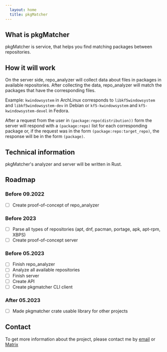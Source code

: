 ```yaml
---
  layout: home
  title: pkgMatcher
---
```

## What is pkgMatcher

pkgMatcher is service, that helps you find matching packages between repositories.

## How it will work

On the server side, repo_analyzer will collect data about files in packages in available repositories. After collecting the data, repo_analyzer will match the packages that have the corresponding files.

Example: `kwindowsystem` in ArchLinux corresponds to `libkf5windowsystem` and `libkf5windowsystem-dev` in Debian or `kf5-kwindowsystem` and `kf5-kwindowsystem-devel` in Fedora.

After a request from the user in `(package:repo(distribution))` form the server will respond with a `(package:repo)` list for each corresponding package or, if the request was in the form `(package:repo:target_repo)`, the response will be in the form `(package)`.

## Technical information

pkgMatcher's analyzer and server will be written in Rust.

## Roadmap

### Before 09.2022

- [ ] Create proof-of-concept of repo_analyzer

### Before 2023

- [ ] Parse all types of repositories (apt, dnf, pacman, portage, apk, apt-rpm, XBPS)
- [ ] Create proof-of-concept server

### Before 05.2023

- [ ] Finish repo_analyzer
- [ ] Analyze all available repositories
- [ ] Finish server
- [ ] Create API
- [ ] Create pkgmatcher CLI client

### After 05.2023

- [ ] Made pkgmatcher crate usable library for other projects
## Contact

To get more information about the project, please contact me by [email](mailto:ivabus@ivabus.dev) or [Matrix](https://matrix.to/#/@ivabus:matrix.org)
